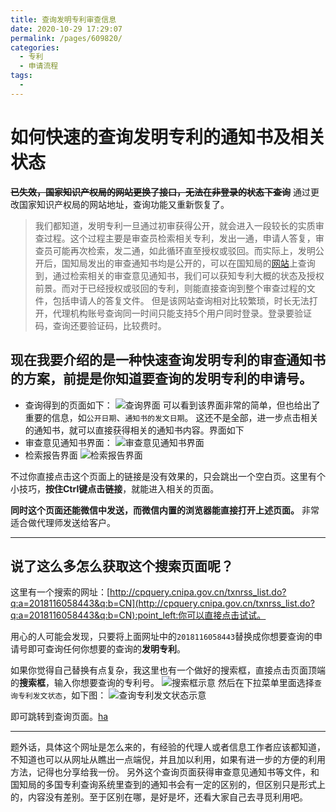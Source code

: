 ```yaml
---
title: 查询发明专利审查信息
date: 2020-10-29 17:29:07
permalink: /pages/609820/
categories:
  - 专利
  - 申请流程
tags:
  - 
---
```

# 如何快速的查询发明专利的通知书及相关状态
~~**已失效，国家知识产权局的网站更换了接口，无法在非登录的状态下查询**~~
通过更改国家知识产权局的网站地址，查询功能又重新恢复了。

>我们都知道，发明专利一旦通过初审获得公开，就会进入一段较长的实质审查过程。这个过程主要是审查员检索相关专利，发出一通，申请人答复，审查员可能再次检索，发二通，如此循环直至授权或驳回。而实际上，发明公开后，国知局发出的审查通知书均是公开的，可以在国知局的[网站](http://cpquery.cnipa.gov.cn)上查询到，通过检索相关的审查意见通知书，我们可以获知专利大概的状态及授权前景。而对于已经授权或驳回的专利，则能直接查询到整个审查过程的文件，包括申请人的答复文件。
但是该网站查询相对比较繁琐，时长无法打开，代理机构账号查询同一时间只能支持5个用户同时登录。登录要验证码，查询还要验证码，比较费时。

## 现在我要介绍的是一种快速查询发明专利的审查通知书的方案，前提是你知道要查询的发明专利的**申请号**。
- 查询得到的页面如下：
![查询界面](https://p.sda1.dev/0/5b36f170fd57228ca603efb2a89f0e5a/2020-10-29_16-51-28.jpg)
可以看到该界面非常的简单，但也给出了重要的信息，如`公开日期`、`通知书的发文日期`。
这还不是全部，进一步点击相关的通知书，就可以直接获得相关的通知书内容。界面如下
- 审查意见通知书界面：
![审查意见通知书界面](https://p.sda1.dev/0/bd78ec3ac153781038b328c77e8bbcef/2020-10-29_16-54-41.jpg)
- 检索报告界面
![检索报告界面](https://p.sda1.dev/0/78c77e972fb2c160c8ef09813bcc3434/2020-10-29_17-00-02.jpg)

不过你直接点击这个页面上的链接是没有效果的，只会跳出一个空白页。这里有个小技巧，**按住Ctrl键点击链接**，就能进入相关的页面。

**同时这个页面还能微信中发送，而微信内置的浏览器能直接打开上述页面。** 非常适合做代理师发送给客户。

---
## 说了这么多怎么获取这个搜索页面呢？
这里有一个搜索的网址：[http://cpquery.cnipa.gov.cn/txnrss_list.do?q:a=2018116058443&q:b=CN](http://cpquery.cnipa.gov.cn/txnrss_list.do?q:a=2018116058443&q:b=CN):point_left:你可以直接点击试试。

用心的人可能会发现，只要将上面网址中的`2018116058443`替换成你想要查询的申请号即可查询任何你想要的查询的**发明专利**。

如果你觉得自己替换有点复杂，我这里也有一个做好的搜索框，直接点击页面顶端的**搜索框**，输入你想要查询的专利号。
![搜索框示意](https://p.sda1.dev/0/0b7d0d818d86d8881793e46800b00a95/2020-10-29_17-11-40.jpg)
然后在下拉菜单里面选择`查询专利发文状态`，如下图：
![查询专利发文状态示意](https://p.sda1.dev/0/cb3bb4986cbcbe634fb1acd4003be3ad/2020-10-29_17-13-36.jpg)

即可跳转到查询页面。[ha](./菜案桑/20220720)

---
题外话，具体这个网址是怎么来的，有经验的代理人或者信息工作者应该都知道，不知道也可以从网址从瞧出一点端倪，并且加以利用，如果有进一步的方便的利用方法，记得也分享给我一份。
另外这个查询页面获得审查意见通知书等文件，和国知局的多国专利查询系统里查到的通知书会有一定的区别的，但区别只是形式上的，内容没有差别。至于区别在哪，是好是坏，还看大家自己去寻觅利用吧。